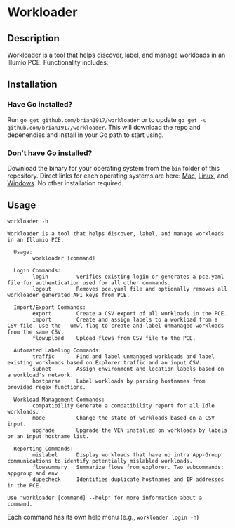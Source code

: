 # Workloader

## Description
Workloader is a tool that helps discover, label, and manage workloads in an Illumio PCE. Functionality includes:

## Installation

### Have Go installed?
Run `go get github.com/brian1917/workloader` or to update `go get -u github.com/brian1917/workloader`. This will download the repo and depenendies and install in your Go path to start using.

### Don't have Go installed?
Download the binary for your operating system from the `bin` folder of this repository. Direct links for each operating systems are here: [Mac](https://github.com/brian1917/workloader/raw/master/bin/workloader-mac), [Linux](https://github.com/brian1917/workloader/raw/master/bin/workloader-linux), and [Windows](https://github.com/brian1917/workloader/raw/master/bin/workloader-win.exe). No other installation required.


## Usage
`workloader -h`

```
Workloader is a tool that helps discover, label, and manage workloads in an Illumio PCE.

  Usage:
        workloader [command]

  Login Commands:
        login         Verifies existing login or generates a pce.yaml file for authentication used for all other commands.
        logout        Removes pce.yaml file and optionally removes all workloader generated API keys from PCE.

  Import/Export Commands:
        export        Create a CSV export of all workloads in the PCE.
        import        Create and assign labels to a workload from a CSV file. Use the --umwl flag to create and label unmanaged workloads from the same CSV.
        flowupload    Upload flows from CSV file to the PCE.
          
  Automated Labeling Commands:
        traffic       Find and label unmanaged workloads and label existing workloads based on Explorer traffic and an input CSV.
        subnet        Assign environment and location labels based on a workload's network.
        hostparse     Label workloads by parsing hostnames from provided regex functions.

  Workload Management Commands:
        compatibility Generate a compatibility report for all Idle workloads.
        mode          Change the state of workloads based on a CSV input.
        upgrade       Upgrade the VEN installed on workloads by labels or an input hostname list.

  Reporting Commands:
        mislabel      Display workloads that have no intra App-Group communications to identify potentially mislabled workloads.
        flowsummary   Summarize flows from explorer. Two subcommands: appgroup and env
        dupecheck     Identifies duplicate hostnames and IP addresses in the PCE.
  
Use "workloader [command] --help" for more information about a command.
```

Each command has its own help menu (e.g., `workloader login -h`)